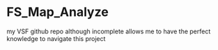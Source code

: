 # FS_Map_Analyze
my VSF github repo although incomplete allows me to have the perfect knowledge to navigate this project

